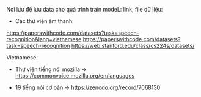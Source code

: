 Nơi lưu để lưu data cho quá trình train modeL: link, file dữ liệu:

+ Các thư viện âm thanh: 

https://paperswithcode.com/datasets?task=speech-recognition&lang=vietnamese
https://paperswithcode.com/datasets?task=speech-recognition
https://web.stanford.edu/class/cs224s/datasets/

Vietnamese:

+ Thư viện tiếng nói mozilla -> https://commonvoice.mozilla.org/en/languages

+ 19 tiếng nói cơ bản -> https://zenodo.org/record/7068130